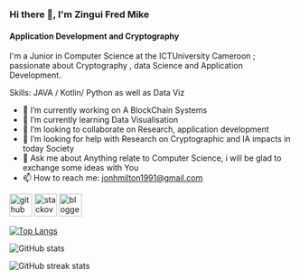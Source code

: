 ### Hi there 👋, I'm Zingui Fred Mike
#### Application Development and Cryptography 
I'm a Junior in Computer Science at the ICTUniversity Cameroon ; passionate about Cryptography , data Science and Application Development.

Skills: JAVA / Kotlin/ Python as well as Data Viz

- 🔭 I’m currently working on A BlockChain Systems 
- 🌱 I’m currently learning Data Visualisation 
- 👯 I’m looking to collaborate on Research, application development 
- 🤔 I’m looking for help with Research on Cryptographic and IA impacts in today Society 
- 💬 Ask me about Anything relate to Computer Science, i will be glad to exchange some ideas with You 
- 📫 How to reach me: jonhmilton1991@gmail.com 


[<img src='https://cdn.jsdelivr.net/npm/simple-icons@3.0.1/icons/github.svg' alt='github' height='40'>](https://github.com/MiltonJ23)  [<img src='https://cdn.jsdelivr.net/npm/simple-icons@3.0.1/icons/stackoverflow.svg' alt='stackoverflow' height='40'>](https://stackoverflow.com/users/Milton)  [<img src='https://cdn.jsdelivr.net/npm/simple-icons@3.0.1/icons/blogger.svg' alt='blogger' height='40'>](https://acheronox.blogspot.com/)  

[![Top Langs](https://github-readme-stats.vercel.app/api/top-langs/?username=MiltonJ23)](https://github.com/anuraghazra/github-readme-stats)

![GitHub stats](https://github-readme-stats.vercel.app/api?username=MiltonJ23&show_icons=true)  

![GitHub streak stats](https://streak-stats.demolab.com/?user=MiltonJ23)  



